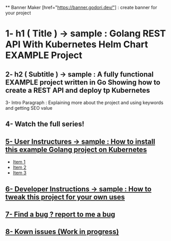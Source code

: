 ** Banner Maker [href="https://banner.godori.dev/"] : create banner for your project


# 1- h1 ( Title ) -> sample : Golang REST API With Kubernetes Helm Chart EXAMPLE Project

## 2- h2 ( Subtitle ) -> sample : A fully functional EXAMPLE project written in Go Showing how to create a REST API and deploy tp Kubernetes

3- Intro Paragraph : Explaining more about the project and using keywords and getting SEO value

## 4- Watch the full series!
<a href="https://www.youtube.com">

## 5- User Instructures -> sample : How to install this example Golang project on Kubernetes

- Item 1
- Item 2
- Item 3

## 6- Developer Instructions -> sample : How to tweak this project for your own uses 

## 7- Find a bug ? report to me a bug

## 8- Kown issues (Work in progress)
